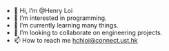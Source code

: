 - 👋 Hi, I’m @Henry Loi
- 👀 I’m interested in programming.
- 🌱 I’m currently learning many things.
- 💞️ I’m looking to collaborate on engineering projects.
- 📫 How to reach me hchloi@connect.ust.hk

<!-- <p>&nbsp;<img align="center" src="https://github-readme-stats.vercel.app/api?username=Henry-Loi&show_icons=true&locale=en&count_private=true" alt="Henry-Loi" /></p> -->

<!---
<p><img align="center" src="https://github-readme-streak-stats.herokuapp.com/?user=Henry-Loi&theme=dark&border=gray" alt="Henry-Loi" /></p>

Henryloi73/Henryloi73 is a ✨ special ✨ repository because its `README.md` (this file) appears on your GitHub profile.
You can click the Preview link to take a look at your changes.
--->
